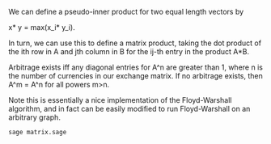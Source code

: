 We can define a pseudo-inner product for two equal length vectors by

x\* y = max(x_i\* y_i).

In turn, we can use this to define a matrix product, taking the dot product of the ith row in A and jth column in B for the ij-th entry in the product A\*B.

Arbitrage exists iff any diagonal entries for A^n are greater than 1, where n is the number of currencies in our exchange matrix. If no arbitrage exists, then A^m = A^n for all powers m>n.

Note this is essentially a nice implementation of the Floyd-Warshall algorithm, and in fact can be easily modified to run Floyd-Warshall on an arbitrary graph.

```bash
sage matrix.sage
```
